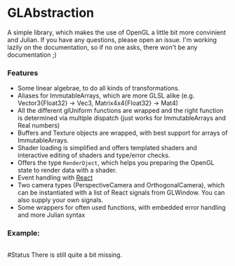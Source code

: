 # GLAbstraction
A simple library, which makes the use of OpenGL a little bit more convinient and Julian.
If you have any questions, please open an issue. I'm working lazily on the documentation, so if no one asks, there won't be any documentation ;)

### Features
* Some linear algebrae, to do all kinds of transformations.
* Aliases for ImmutableArrays, which are more GLSL alike (e.g. Vector3{Float32} -> Vec3, Matrix4x4{Float32} -> Mat4)
* All the different glUniform functions are wrapped and the right function is determined via multiple dispatch (just works for ImmutableArrays and Real numbers)
* Buffers and Texture objects are wrapped, with best support for arrays of ImmutableArrays. 
* Shader loading is simplified and offers templated shaders and interactive editing of shaders and type/error checks.
* Offers the type `RenderOject`, which helps you preparing the OpenGL state to render data with a shader. 
* Event handling with [React](https://github.com/shashi/React.jl)
* Two camera types (PerspectiveCamera and OrthogonalCamera), which can be instantiated with a list of React signals from GLWindow. You can also supply your own signals.
* Some wrappers for often used functions, with embedded error handling and more Julian syntax




### Example:
```julia


```



#Status
There is still quite a bit missing.
